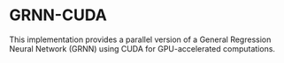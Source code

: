 # GRNN-CUDA
This implementation provides a parallel version of a General Regression Neural Network (GRNN) using CUDA for GPU-accelerated computations.
